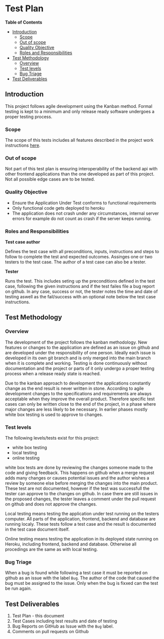 # Test Plan

**Table of Contents**

* [Introduction](#Introduction)
    * [Scope](#Scope)
    * [Out of scope](#Out-of-scope)
    * [Quality Objective](#Quality-Objective)
    * [Roles and Responsibilities](#Roles-and-Responsibilities)
* [Test Methodology](#Test-Methodology)
    * [Overview](#Overview)
    * [Test levels](#Test-levels)
    * [Bug Triage](#Bug-Triage)
* [Test Deliverables](#Test-Deliverables)

## Introduction

This project follows agile development using the Kanban method. Formal testing
is kept to a minimum and only release ready software undergoes a proper testing 
process.


### Scope

The scope of this tests includes all features described in the 
project work instructions [here](https://oamk-my.sharepoint.com/:w:/g/personal/lassehav_oamk_fi/EZEZElaOJsdDkgulKQ4LpF0BfTW-yByp0SdzUKZ1mclqPQ?e=Z48Pnc). 

### Out of scope

Not part of this test plan is ensuring interoperability of the 
backend api with other frontend applications than the one developed 
as part of this project. Not all possible edge cases are to be tested.

### Quality Objective

- Ensure the Application Under Test conforms to functional requirements 
- Only functional code gets deployed to heroku
- The application does not crash under any circumstances, internal server 
errors for example do not count as crash if the server keeps running.

### Roles and Responsibilities

**Test case author**

Defines the test case with all preconditions, inputs, 
instructions and steps to follow to complete the test and 
expected outcomes. Assinges one or two testers to the test case.
The author of a test case can also be a tester.

**Tester**

Runs the test. This includes seting up the preconditions defined 
in the test case, following the given instructions and if the 
test failes file a bug report 
on github. In any case, success or not, the tester notes 
the time and date of testing aswell as the fail/success with 
an optional note below the test case instructions. 

## Test Methodology

### Overview 

The development of the project follows the kanban methodology. 
New features or changes to the application are defined as an 
issue on github and are developed under the responsibility of 
one person. Ideally each issue is developed in its own git 
branch and is only merged into the main branch when it is 
complete and working. Testing is done continuously without 
documentation and the project or parts of it only undergo 
a proper testing process when a release ready state is reached.

Due to the kanban approach to development the applications 
constantly change as the end result is never written in stone. 
According to agile development changes to the specifications and 
requirements are always acceptable when they improve the overall 
product. Therefore specific test cases can only be written close 
to the end of the project, in a phase where major changes are 
less likely to be necessary. In earlier phases mostly white box 
testing is used to approve to changes.


### Test levels

The following levels/tests exist for this project:

- white box testing
- local testing
- online testing

white box tests are done by reviewing the changes someone made to the code 
and giving feedback. This happens on github when a merge request adds many 
changes or causes potential issues and the author wishes a review by someone else 
before merging the changes into the main product. These test are not 
documented, however if the test was successfull the tester can approve to 
the changes on github. In case there are still issues in the proposed 
changes, the tester leaves a comment under the pull request on github and 
does not approve the changes.

Local testing means testing the application under test running on the 
testers computer. All parts of the application, frontend, backend and 
database are running localy. These tests follow a test case and the 
result is documented in the test case document itself.

Online testing means testing the application in its deployed state running 
on Heroku, including frontend, backend and database. Otherwise all procedings 
are the same as with local testing.

### Bug Triage

When a bug is found while following a test case it must be reported on github
as an issue with the label `Bug`. The author of the code that caused the bug 
must be assigned to the issue. Only when the bug is fixxed can the test be 
run again.

## Test Deliverables 

1. Test Plan - this document
2. Test Cases including test results and date of testing
3. Bug Reports on GitHub as Issue with the `Bug` label.
4. Comments on pull requests on Github
